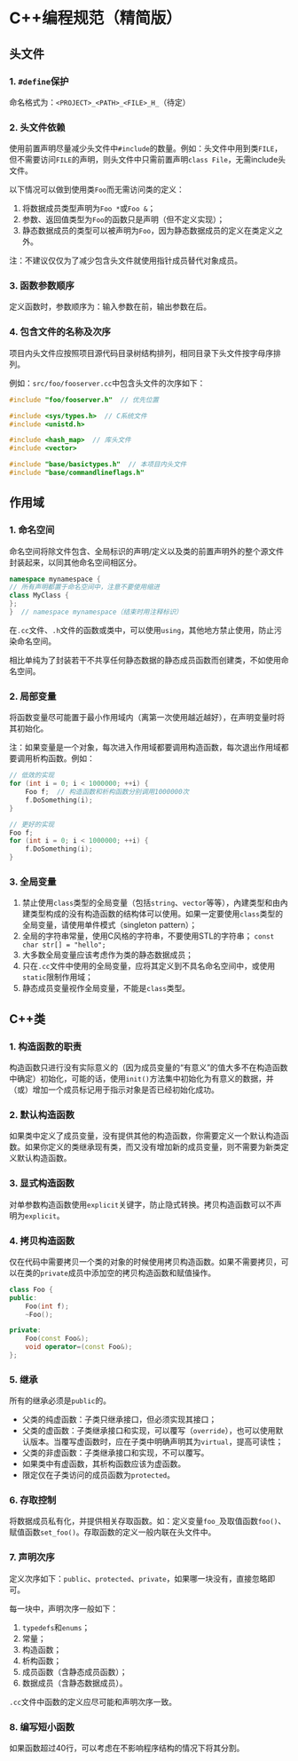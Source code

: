 # C++编程规范（精简版）

## 头文件

### 1. `#define`保护
命名格式为：`<PROJECT>_<PATH>_<FILE>_H_`（待定）

### 2. 头文件依赖
使用前置声明尽量减少头文件中`#include`的数量。例如：头文件中用到类`FILE`，但不需要访问`FILE`的声明，则头文件中只需前置声明`class File`，无需include头文件。

以下情况可以做到使用类`Foo`而无需访问类的定义：
1. 将数据成员类型声明为`Foo *`或`Foo &`；
2. 参数、返回值类型为`Foo`的函数只是声明（但不定义实现）；
3. 静态数据成员的类型可以被声明为`Foo`，因为静态数据成员的定义在类定义之外。

注：不建议仅仅为了减少包含头文件就使用指针成员替代对象成员。

### 3. 函数参数顺序
定义函数时，参数顺序为：输入参数在前，输出参数在后。

### 4. 包含文件的名称及次序
项目内头文件应按照项目源代码目录树结构排列，相同目录下头文件按字母序排列。

例如：`src/foo/fooserver.cc`中包含头文件的次序如下：
```cpp
#include "foo/fooserver.h"  // 优先位置

#include <sys/types.h>  // C系统文件
#include <unistd.h>

#include <hash_map>  // 库头文件
#include <vector>

#include "base/basictypes.h"  // 本项目内头文件
#include "base/commandlineflags.h"
```

## 作用域

### 1. 命名空间
命名空间将除文件包含、全局标识的声明/定义以及类的前置声明外的整个源文件封装起来，以同其他命名空间相区分。
```cpp
namespace mynamespace {
// 所有声明都置于命名空间中，注意不要使用缩进
class MyClass {
};
}  // namespace mynamespace（结束时用注释标识）
```

在`.cc`文件、`.h`文件的函数或类中，可以使用`using`，其他地方禁止使用，防止污染命名空间。

相比单纯为了封装若干不共享任何静态数据的静态成员函数而创建类，不如使用命名空间。

### 2. 局部变量
将函数变量尽可能置于最小作用域内（离第一次使用越近越好），在声明变量时将其初始化。

注：如果变量是一个对象，每次进入作用域都要调用构造函数，每次退出作用域都要调用析构函数。例如：
```cpp
// 低效的实现
for (int i = 0; i < 1000000; ++i) {
    Foo f;  // 构造函数和析构函数分别调用1000000次
	f.DoSomething(i);
}

// 更好的实现
Foo f;
for (int i = 0; i < 1000000; ++i) {
	f.DoSomething(i);
}
```

### 3. 全局变量
1. 禁止使用`class`类型的全局变量（包括`string`、`vector`等等），內建类型和由內建类型构成的没有构造函数的结构体可以使用。如果一定要使用`class`类型的全局变量，请使用单件模式（singleton pattern）；
2. 全局的字符串常量，使用C风格的字符串，不要使用STL的字符串；
    `const char str[] = "hello";`
3. 大多数全局变量应该考虑作为类的静态数据成员；
4. 只在`.cc`文件中使用的全局变量，应将其定义到不具名命名空间中，或使用`static`限制作用域；
5. 静态成员变量视作全局变量，不能是`class`类型。

## C++类

### 1. 构造函数的职责
构造函数只进行没有实际意义的（因为成员变量的“有意义”的值大多不在构造函数中确定）初始化，可能的话，使用`init()`方法集中初始化为有意义的数据，并（或）增加一个成员标记用于指示对象是否已经初始化成功。

### 2. 默认构造函数
如果类中定义了成员变量，没有提供其他的构造函数，你需要定义一个默认构造函数。如果你定义的类继承现有类，而又没有增加新的成员变量，则不需要为新类定义默认构造函数。

### 3. 显式构造函数
对单参数构造函数使用`explicit`关键字，防止隐式转换。拷贝构造函数可以不声明为`explicit`。

### 4. 拷贝构造函数
仅在代码中需要拷贝一个类的对象的时候使用拷贝构造函数。如果不需要拷贝，可以在类的`private`成员中添加空的拷贝构造函数和赋值操作。
```cpp
class Foo {
public:
    Foo(int f);
	~Foo();

private:
    Foo(const Foo&);
	void operator=(const Foo&);
};
```

### 5. 继承
所有的继承必须是`public`的。

- 父类的纯虚函数：子类只继承接口，但必须实现其接口；
- 父类的虚函数：子类继承接口和实现，可以覆写（`override`），也可以使用默认版本。当覆写虚函数时，应在子类中明确声明其为`virtual`，提高可读性；
- 父类的非虚函数：子类继承接口和实现，不可以覆写。
- 如果类中有虚函数，其析构函数应该为虚函数。
- 限定仅在子类访问的成员函数为`protected`。

### 6. 存取控制
将数据成员私有化，并提供相关存取函数。如：定义变量`foo_`及取值函数`foo()`、赋值函数`set_foo()`。存取函数的定义一般内联在头文件中。

### 7. 声明次序
定义次序如下：`public`、`protected`、`private`，如果哪一块没有，直接忽略即可。

每一块中，声明次序一般如下：
1. `typedefs`和`enums`；
2. 常量；
3. 构造函数；
4. 析构函数；
5. 成员函数（含静态成员函数）；
6. 数据成员（含静态数据成员）。

`.cc`文件中函数的定义应尽可能和声明次序一致。

### 8. 编写短小函数
如果函数超过40行，可以考虑在不影响程序结构的情况下将其分割。